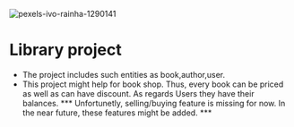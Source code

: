 ![pexels-ivo-rainha-1290141](https://github.com/gagaci/library-project/assets/154824439/7f769bfa-0d89-4339-a3f0-ab23ffcf0796)
# Library project
+ The project includes such entities as book,author,user.
+  This project might help for book shop. Thus, every book can be priced as well as can have discount. As regards Users they have their balances.
*** Unfortunetly, selling/buying feature is missing for now. In the near future, these features might be added. ***  
